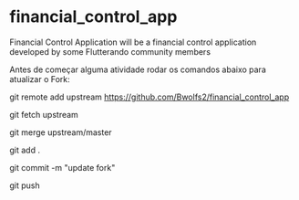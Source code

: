 # financial_control_app
Financial Control Application will be a financial control application developed by some Flutterando community members

Antes de começar alguma atividade rodar os comandos abaixo para atualizar o Fork:

git remote add upstream https://github.com/Bwolfs2/financial_control_app

git fetch upstream

git merge upstream/master

git add .

git commit -m "update fork"

git push


